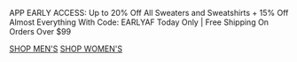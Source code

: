 APP EARLY ACCESS: Up to 20% Off All Sweaters and Sweatshirts + 15% Off Almost Everything With Code: EARLYAF Today Only | Free Shipping On Orders Over $99

[SHOP MEN'S](https://www.abercrombie.com/shop/us/mens?icmp=ICT:HOL24:M-A:SB:B:SPO:PRM:CPO:OctWk1:X:) [SHOP WOMEN'S](https://www.abercrombie.com/shop/us/womens?icmp=ICT:HOL24:F-A:SB:B:SPO:PRM:CPO:OctWk1:X:)